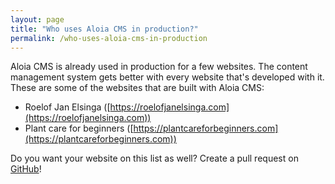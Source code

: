 ```yaml
---
layout: page
title: "Who uses Aloia CMS in production?"
permalink: /who-uses-aloia-cms-in-production
---
```


Aloia CMS is already used in production for a few websites. The content management system gets better with every website that's developed with it.
These are some of the websites that are built with Aloia CMS:

- Roelof Jan Elsinga ([https://roelofjanelsinga.com](https://roelofjanelsinga.com))
- Plant care for beginners ([https://plantcareforbeginners.com](https://plantcareforbeginners.com))

Do you want your website on this list as well? Create a pull request on [GitHub](https://github.com/roelofjan-elsinga/aloia-cms-website)!